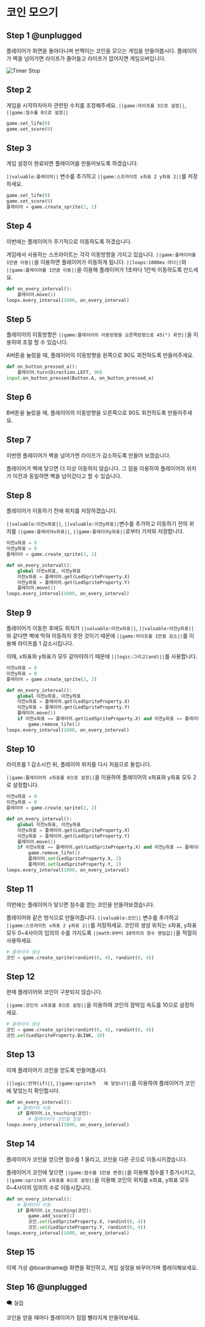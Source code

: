 # 코인 모으기

## Step 1 @unplugged
플레이어가 화면을 돌아다니며 반짝이는 코인을 모으는 게임을 만들어봅시다.
플레이어가 벽을 넘어가면 라이프가 줄어들고 라이프가 없어지면 게임오버입니다.

![Timer Stop](/img/EatCoin.gif)

## Step 2
게임을 시작하자마자 관련된 수치를 조정해주세요. ``||game:라이프를 3으로 설정||``, ``||game:점수를 0으로 설정||``

```python
game.set_life(0)
game.set_score(0)
```

## Step 3
게임 설정이 완료되면 플레이어를 만들어보도록 하겠습니다.

``||valuable:플레이어||`` 변수를 추가하고 ``||game:스프라이트 x좌표 2 y좌표 2||``를 저장하세요.

```python
game.set_life(0)
game.set_score(0)
플레이어 = game.create_sprite(2, 2)
```

## Step 4
이번에는 플레이어가 주기적으로 이동하도록 하겠습니다.

게임에서 사용하는 스프라이트는 각각 이동방향을 가지고 있습니다.
``||game:플레이어를 1만큼 이동||``을 이용하면 플레이어가 이동하게 됩니다.
``||loops:1000ms 마다||``와 ``||game:플레이어를 1만큼 이동||``을 이용해 플레이어가 1초마다 1칸씩 이동하도록 만드세요.

```python
def on_every_interval():
    플레이어.move(1)
loops.every_interval(1000, on_every_interval)
```

## Step 5
플레이어의 이동방향은 ``||game:플레이어의 이동방향을 오른쪽방향으로 45(°) 회전||``을 이용하여 조절 할 수 있습니다.

A버튼을 눌렀을 때, 플레이어의 이동방향을 왼쪽으로 90도 회전하도록 만들어주세요.

```python
def on_button_pressed_a():
    플레이어.turn(Direction.LEFT, 90)
input.on_button_pressed(Button.A, on_button_pressed_a)
```

## Step 6
B버튼을 눌렀을 때, 플레이어의 이동방향을 오른쪽으로 90도 회전하도록 만들어주세요.

## Step 7
이번엔 플레이어가 벽을 넘어가면 라이프가 감소하도록 만들어 보겠습니다.

플레이어가 벽에 닿으면 더 이상 이동하지 않습니다.
그 점을 이용하여 플레이어의 위치가 이전과 동일하면 벽을 넘어갔다고 할 수 있습니다.

## Step 8
플레이어가 이동하기 전에 위치를 저장하겠습니다.

``||valuable:이전x좌표||``, ``||valuable:이전y좌표||``변수를 추가하고
이동하기 전의 위치를 ``||game:플레이어x좌표||``, ``||game:플레이어y좌표||``로부터 가져와 저장합니다.

```python
이전x좌표 = 0
이전y좌표 = 0
플레이어 = game.create_sprite(2, 2)

def on_every_interval():
    global 이전x좌표, 이전y좌표
    이전x좌표 = 플레이어.get(LedSpriteProperty.X)
    이전y좌표 = 플레이어.get(LedSpriteProperty.Y)
    플레이어.move(1)
loops.every_interval(1000, on_every_interval)
```

## Step 9
플레이어가 이동한 후에도 위치가 ``||valuable:이전x좌표||``, ``||valuable:이전y좌표||``와 같다면
벽에 막혀 이동하지 못한 것이기 때문에 ``||game:라이프를 1만큼 감소||``를 이용해 라이프를 1 감소시킵니다.

이때, x좌표와 y좌표가 모두 같아야하기 때문에 ``||logic:그리고(and)||``를 사용합니다.

```python
이전x좌표 = 0
이전y좌표 = 0
플레이어 = game.create_sprite(2, 2)

def on_every_interval():
    global 이전x좌표, 이전y좌표
    이전x좌표 = 플레이어.get(LedSpriteProperty.X)
    이전y좌표 = 플레이어.get(LedSpriteProperty.Y)
    플레이어.move(1)
    if 이전x좌표 == 플레이어.get(LedSpriteProperty.X) and 이전y좌표 == 플레이어.get(LedSpriteProperty.Y):
        game.remove_life(1)
loops.every_interval(1000, on_every_interval)
```

## Step 10
라이프를 1 감소시킨 뒤, 플레이어 위치를 다시 처음으로 돌립니다.

``||game:플레이어의 x좌표를 0으로 설정||``을 이용하여 플레이어의 x좌표와 y좌표 모두 2로 설정합니다.

```python
이전x좌표 = 0
이전y좌표 = 0
플레이어 = game.create_sprite(2, 2)

def on_every_interval():
    global 이전x좌표, 이전y좌표
    이전x좌표 = 플레이어.get(LedSpriteProperty.X)
    이전y좌표 = 플레이어.get(LedSpriteProperty.Y)
    플레이어.move(1)
    if 이전x좌표 == 플레이어.get(LedSpriteProperty.X) and 이전y좌표 == 플레이어.get(LedSpriteProperty.Y):
        game.remove_life(1)
        플레이어.set(LedSpriteProperty.X, 2)
        플레이어.set(LedSpriteProperty.Y, 2)
loops.every_interval(1000, on_every_interval)
```

## Step 11
이번에는 플레이어가 닿으면 점수를 얻는 코인을 만들어보겠습니다.

플레이어와 같은 방식으로 만들어줍니다.
``||valuable:코인||`` 변수를 추가하고 ``||game:스프라이트 x좌표 2 y좌표 2||``를 저장하세요.
코인의 생성 위치는 x좌표, y좌표 모두 0~4사이의 임의의 수를 가지도록 ``||math:0부터 10까지의 정수 랜덤값||``을 적절히 사용하세요.

```python
# 플레이어 생성
코인 = game.create_sprite(randint(0, 4), randint(0, 4))
```

## Step 12
현재 플레이어와 코인이 구분되지 않습니다.

``||game:코인의 x좌표를 0으로 설정||``을 이용하여 코인의 깜박임 속도를 10으로 설정하세요.

```python
# 플레이어 생성
코인 = game.create_sprite(randint(0, 4), randint(0, 4))
코인.set(LedSpriteProperty.BLINK, 10)
```

## Step 13
이제 플레이어가 코인을 얻도록 만들어봅시다.

``||logic:만약(if)||``, ``||game:sprite가   에 닿았나?||``를 이용하여 플레이어가 코인에 닿았는지 확인합시다.

```python
def on_every_interval():
    # 플레이어 이동
    if 플레이어.is_touching(코인):
        # 플레이어가 코인을 얻음
loops.every_interval(1000, on_every_interval)
```

## Step 14

플레이어가 코인을 얻으면 점수를 1 올리고, 코인을 다른 곳으로 이동시키겠습니다.

플레이어가 코인에 닿으면 ``||game:점수를 1만큼 변경||``을 이용해 점수를 1 증가시키고,
``||game:sprite의 x좌표를 0으로 설정||``을 이용해 코인의 위치를 x좌표, y좌표 모두 0~4사이의 임의의 수로 이동시킵니다.

```python
def on_every_interval():
    # 플레이어 이동
    if 플레이어.is_touching(코인):
        game.add_score(1)
        코인.set(LedSpriteProperty.X, randint(0, 4))
        코인.set(LedSpriteProperty.Y, randint(0, 4))
loops.every_interval(1000, on_every_interval)
```

## Step 15
이제 가상 @boardname@ 화면을 확인하고, 게임 설정을 바꾸어가며 플레이해보세요.

## Step 16 @unplugged
🗨 실습

코인을 얻을 때마다 플레이어가 점점 빨라지게 만들어보세요.